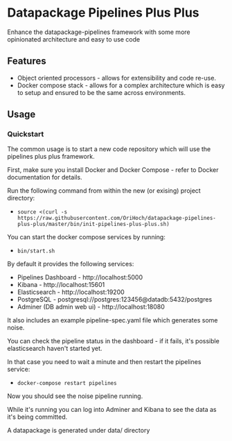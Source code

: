 # Datapackage Pipelines Plus Plus

Enhance the datapackage-pipelines framework with some more opinionated architecture and easy to use code


## Features

* Object oriented processors - allows for extensibility and code re-use.
* Docker compose stack - allows for a complex architecture which is easy to setup and ensured to be the same across environments.

## Usage

### Quickstart

The common usage is to start a new code repository which will use the pipelines plus plus framework.

First, make sure you install Docker and Docker Compose - refer to Docker documentation for details.

Run the following command from within the new (or exising) project directory:

* `source <(curl -s https://raw.githubusercontent.com/OriHoch/datapackage-pipelines-plus-plus/master/bin/init-pipelines-plus-plus.sh)`

You can start the docker compose services by running:

* `bin/start.sh`

By default it provides the following services:

* Pipelines Dashboard - http://localhost:5000
* Kibana - http://localhost:15601
* Elasticsearch - http://localhost:19200
* PostgreSQL - postgresql://postgres:123456@datadb:5432/postgres
* Adminer (DB admin web ui) - http://localhost:18080

It also includes an example pipeline-spec.yaml file which generates some noise.

You can check the pipeline status in the dashboard - if it fails, it's possible elasticsearch haven't started yet.

In that case you need to wait a minute and then restart the pipelines service:

* `docker-compose restart pipelines`

Now you should see the noise pipeline running.

While it's running you can log into Adminer and Kibana to see the data as it's being committed.

A datapackage is generated under data/ directory
